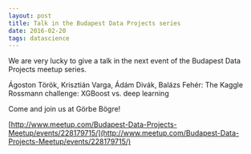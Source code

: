 ```yaml
---
layout: post
title: Talk in the Budapest Data Projects series
date: 2016-02-20
tags: datascience
---
```


We are very lucky to give a talk in the next event of the Budapest Data Projects meetup series.

Ágoston Török, Krisztián Varga, Ádám Divák, Balázs Fehér:
The Kaggle Rossmann challenge: XGBoost vs. deep learning

Come and join us at Görbe Bögre!

[http://www.meetup.com/Budapest-Data-Projects-Meetup/events/228179715/](http://www.meetup.com/Budapest-Data-Projects-Meetup/events/228179715/)